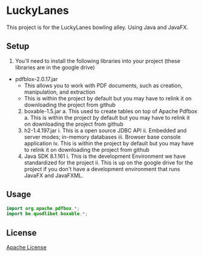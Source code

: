 # LuckyLanes
This project is for the LuckyLanes bowling alley. Using Java and JavaFX. 

## Setup
1. You'll need to install the following libraries into your project (these libraries are in the google drive)
  - pdfblox-2.0.17.jar
      - This allows you to work with PDF documents, such as creation, manipulation, and extraction
      - This is within the project by default but you may have to relink it on downloading the project from github
    2. boxable-1.5.jar
        a. This used to create tables on top of Apache Pdfbox
        a. This is within the project by default but you may have to relink it on downloading the project from github
    3. h2-1.4.197.jar
        i. This is a open source JDBC API
        ii. Embedded and server modes; in-memory databases
        iii. Browser base console application
        iv. This is within the project by default but you may have to relink it on downloading the project from github
    4. Java SDK 8.1.161 
        i. This is the development Environment we have standardized for the project
        ii. This is up on the google drive for the project if you don't have a development environment that runs JavaFX and JavaFXML.
        
## Usage
 ```java
import org.apache.pdfbox.*;
import be.quodlibet.boxable.*;
```

## License
[Apache License](http://www.apache.org/licenses/)
